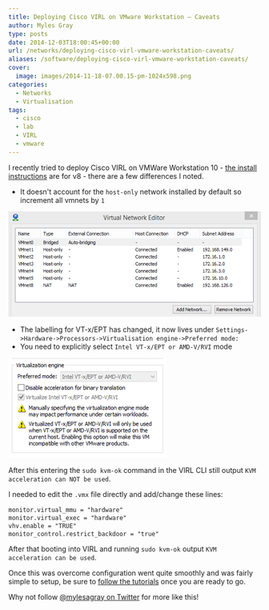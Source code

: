 ```yaml
---
title: Deploying Cisco VIRL on VMware Workstation – Caveats
author: Myles Gray
type: posts
date: 2014-12-03T18:00:45+00:00
url: /networks/deploying-cisco-virl-vmware-workstation-caveats/
aliases: /software/deploying-cisco-virl-vmware-workstation-caveats/
cover:
  image: images/2014-11-18-07.00.15-pm-1024x598.png
categories:
  - Networks
  - Virtualisation
tags:
  - cisco
  - lab
  - VIRL
  - vmware
---
```


I recently tried to deploy Cisco VIRL on VMWare Workstation 10 - [the install instructions][1] are for v8 - there are a few differences I noted.<!--more-->

  * It doesn't account for the `host-only` network installed by default so increment all vmnets by `1`

![VMNet configuration VMware Workstation 10][2] 

  * The labelling for VT-x/EPT has changed, it now lives under `Settings->Hardware->Processors->Virtualisation engine->Preferred mode:`
  * You need to explicitly select `Intel VT-x/EPT or AMD-V/RVI` mode

![Expose VT-x/EPT to VM in Workstation][3] 

After this entering the `sudo kvm-ok` command in the VIRL CLI still output `KVM acceleration can NOT be used`.

I needed to edit the `.vmx` file directly and add/change these lines:

    monitor.virtual_mmu = "hardware"
    monitor.virtual_exec = "hardware"
    vhv.enable = "TRUE"
    monitor_control.restrict_backdoor = "true"
    

After that booting into VIRL and running `sudo kvm-ok` output `KVM acceleration can be used`.

Once this was overcome configuration went quite smoothly and was fairly simple to setup, be sure to [follow the tutorials][4] once you are ready to go.

Why not follow [@mylesagray on Twitter][5] for more like this!

 [1]: http://virl-dev-innovate.cisco.com/workstation.ext.html
 [2]: images/Image-2.png
 [3]: images/Image-12.png
 [4]: http://virl-dev-innovate.cisco.com/virl.tutorial.html
 [5]: https://twitter.com/mylesagray